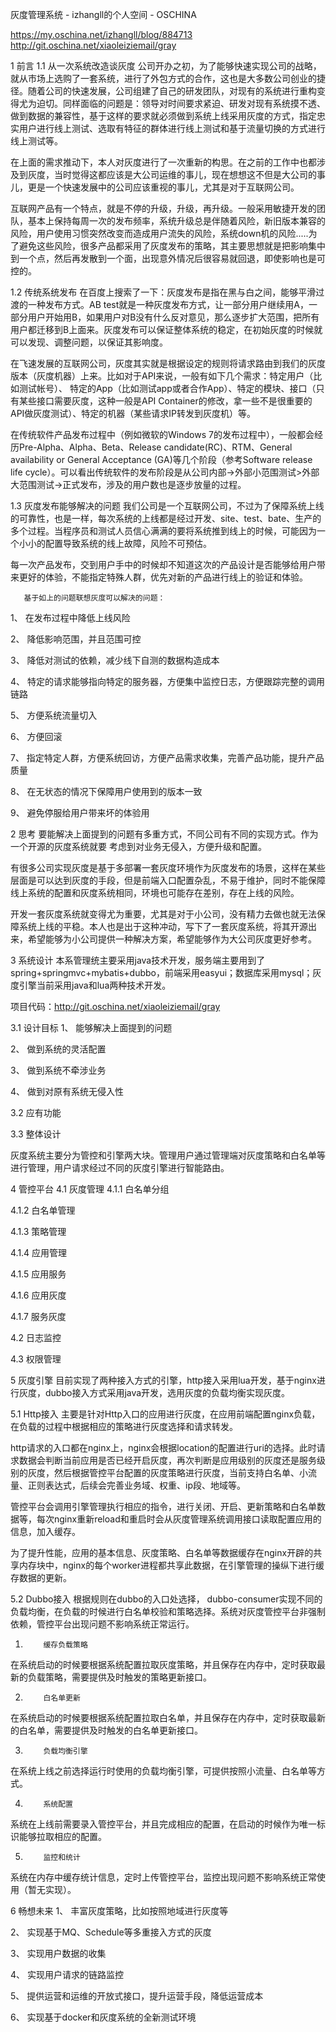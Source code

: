 灰度管理系统 - izhangll的个人空间 - OSCHINA 

https://my.oschina.net/izhangll/blog/884713
http://git.oschina.net/xiaoleiziemail/gray

1       前言
1.1   从一次系统改造谈灰度
公司开办之初，为了能够快速实现公司的战略，就从市场上选购了一套系统，进行了外包方式的合作，这也是大多数公司创业的捷径。随着公司的快速发展，公司组建了自己的研发团队，对现有的系统进行重构变得尤为迫切。同样面临的问题是：领导对时间要求紧迫、研发对现有系统摸不透、做到数据的兼容性，基于这样的要求就必须做到系统上线采用灰度的方式，指定忠实用户进行线上测试、选取有特征的群体进行线上测试和基于流量切换的方式进行线上测试等。

在上面的需求推动下，本人对灰度进行了一次重新的构思。在之前的工作中也都涉及到灰度，当时觉得这都应该是大公司运维的事儿，现在想想这不但是大公司的事儿，更是一个快速发展中的公司应该重视的事儿，尤其是对于互联网公司。

互联网产品有一个特点，就是不停的升级，升级，再升级。一般采用敏捷开发的团队，基本上保持每周一次的发布频率，系统升级总是伴随着风险，新旧版本兼容的风险，用户使用习惯突然改变而造成用户流失的风险，系统down机的风险.....为了避免这些风险，很多产品都采用了灰度发布的策略，其主要思想就是把影响集中到一个点，然后再发散到一个面，出现意外情况后很容易就回退，即使影响也是可控的。

1.2   传统系统发布
在百度上搜索了一下：灰度发布是指在黑与白之间，能够平滑过渡的一种发布方式。AB test就是一种灰度发布方式，让一部分用户继续用A，一部分用户开始用B，如果用户对B没有什么反对意见，那么逐步扩大范围，把所有用户都迁移到B上面来。灰度发布可以保证整体系统的稳定，在初始灰度的时候就可以发现、调整问题，以保证其影响度。

在飞速发展的互联网公司，灰度其实就是根据设定的规则将请求路由到我们的灰度版本（灰度机器）上来。比如对于API来说，一般有如下几个需求：特定用户（比如测试帐号）、 特定的App（比如测试app或者合作App）、特定的模块、接口（只有某些接口需要灰度，这种一般是API Container的修改，拿一些不是很重要的API做灰度测试）、特定的机器（某些请求IP转发到灰度机）等。

在传统软件产品发布过程中（例如微软的Windows 7的发布过程中），一般都会经历Pre-Alpha、Alpha、Beta、Release candidate(RC)、RTM、General availability or General Acceptance (GA)等几个阶段（参考Software release life cycle）。可以看出传统软件的发布阶段是从公司内部->外部小范围测试>外部大范围测试->正式发布，涉及的用户数也是逐步放量的过程。

1.3   灰度发布能够解决的问题
我们公司是一个互联网公司，不过为了保障系统上线的可靠性，也是一样，每次系统的上线都是经过开发、site、test、bate、生产的多个过程。当程序员和测试人员信心满满的要将系统推到线上的时候，可能因为一个小小的配置导致系统的线上故障，风险不可预估。

每一次产品发布，交到用户手中的时候却不知道这次的产品设计是否能够给用户带来更好的体验，不能指定特殊人群，优先对新的产品进行线上的验证和体验。

       基于如上的问题联想灰度可以解决的问题：

1、    在发布过程中降低上线风险

2、    降低影响范围，并且范围可控

3、    降低对测试的依赖，减少线下自测的数据构造成本

4、    特定的请求能够指向特定的服务器，方便集中监控日志，方便跟踪完整的调用链路

5、    方便系统流量切入

6、    方便回滚

7、    指定特定人群，方便系统回访，方便产品需求收集，完善产品功能，提升产品质量

8、    在无状态的情况下保障用户使用到的版本一致

9、    避免停服给用户带来坏的体验用

2       思考
要能解决上面提到的问题有多重方式，不同公司有不同的实现方式。作为一个开源的灰度系统就要 考虑到对业务无侵入，方便升级和配置。

有很多公司实现灰度是基于多部署一套灰度环境作为灰度发布的场景，这样在某些层面是可以达到灰度的手段，但是前端入口配置杂乱，不易于维护，同时不能保障线上系统的配置和灰度系统相同，环境也可能存在差别，存在上线的风险。

开发一套灰度系统就变得尤为重要，尤其是对于小公司，没有精力去做也就无法保障系统上线的平稳。本人也是出于这种冲动，写下了一套灰度系统，将其开源出来，希望能够为小公司提供一种解决方案，希望能够作为大公司灰度更好参考。

3       系统设计
本系管理统主要采用java技术开发，服务端主要用到了spring+springmvc+mybatis+dubbo，前端采用easyui；数据库采用mysql；灰度引擎当前采用java和lua两种技术开发。

项目代码：http://git.oschina.net/xiaoleiziemail/gray

3.1   设计目标
1、  能够解决上面提到的问题

2、  做到系统的灵活配置

3、  做到系统不牵涉业务

4、  做到对原有系统无侵入性

 

3.2   应有功能


 

3.3   整体设计


灰度系统主要分为管控和引擎两大块。管理用户通过管理端对灰度策略和白名单等进行管理，用户请求经过不同的灰度引擎进行智能路由。

4       管控平台
4.1   灰度管理
4.1.1   白名单分组


 

4.1.2   白名单管理


 

4.1.3   策略管理


 

4.1.4   应用管理


 

4.1.5   应用服务


 

4.1.6   应用灰度


 

4.1.7   服务灰度


 

4.2   日志监控


 

 

4.3   权限管理


 

 

5       灰度引擎
目前实现了两种接入方式的引擎，http接入采用lua开发，基于nginx进行灰度，dubbo接入方式采用java开发，选用灰度的负载均衡实现灰度。

5.1   Http接入
主要是针对Http入口的应用进行灰度，在应用前端配置nginx负载，在负载的过程中根据相应的策略进行灰度选择和请求转发。



http请求的入口都在nginx上，nginx会根据location的配置进行uri的选择。此时请求数据会判断当前应用是否已经开启灰度，再次判断是应用级别的灰度还是服务级别的灰度，然后根据管控平台配置的灰度策略进行灰度，当前支持白名单、小流量、正则表达式，后续会完善业务域、权重、ip段、地域等。

管控平台会调用引擎管理执行相应的指令，进行关闭、开启、更新策略和白名单数据等，每次nginx重新reload和重启时会从灰度管理系统调用接口读取配置应用的信息，加入缓存。

为了提升性能，应用的基本信息、灰度策略、白名单等数据缓存在nginx开辟的共享内存块中，nginx的每个worker进程都共享此数据，在引擎管理的操纵下进行缓存数据的更新。

5.2   Dubbo接入
根据规则在dubbo的入口处选择， dubbo-consumer实现不同的负载均衡，在负载的时候进行白名单校验和策略选择。系统对灰度管控平台非强制依赖，管控平台出现问题不影响系统正常运行。



 

1.         缓存负载策略

在系统启动的时候要根据系统配置拉取灰度策略，并且保存在内存中，定时获取最新的负载策略，需要提供及时触发的策略更新接口。

2.         白名单更新

在系统启动的时候要根据系统配置拉取白名单，并且保存在内存中，定时获取最新的白名单，需要提供及时触发的白名单更新接口。

3.         负载均衡引擎

在系统上线之前选择运行时使用的负载均衡引擎，可提供按照小流量、白名单等方式。

4.         系统配置

系统在上线前需要录入管控平台，并且完成相应的配置，在启动的时候作为唯一标识能够拉取相应的配置。

5.         监控和统计

系统在内存中缓存统计信息，定时上传管控平台，监控出现问题不影响系统正常使用（暂无实现）。

6       畅想未来
1、  丰富灰度策略，比如按照地域进行灰度等

2、  实现基于MQ、Schedule等多重接入方式的灰度

3、  实现用户数据的收集

4、  实现用户请求的链路监控

5、  提供运营和运维的开放式接口，提升运营手段，降低运营成本

6、  实现基于docker和灰度系统的全新测试环境